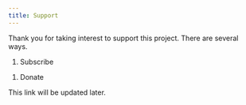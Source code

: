 ```yaml
---
title: Support
---
```


Thank you for taking interest to support this project. There are several ways.

1. Subscribe

<script async data-uid="83cc414b26" src="https://hildahost3000.kit.com/83cc414b26/index.js"></script>

1. Donate

This link will be updated later.